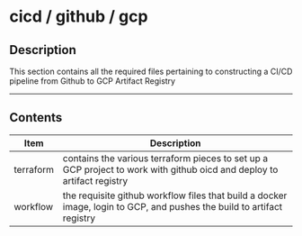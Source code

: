 # cicd / github / gcp

## Description
This section contains all the required files pertaining to constructing a CI/CD pipeline from Github to GCP Artifact 
Registry
___

## Contents
| Item      | Description                                                                                                            |
|-----------|------------------------------------------------------------------------------------------------------------------------|
| terraform | contains the various terraform pieces to set up a GCP project to work with github oicd and deploy to artifact registry |
| workflow  | the requisite github workflow files that build a docker image, login to GCP, and pushes the build to artifact registry |

